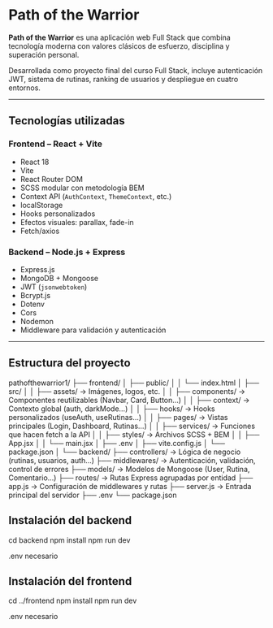 # Path of the Warrior

**Path of the Warrior** es una aplicación web Full Stack que combina tecnología moderna con valores clásicos de esfuerzo, disciplina y superación personal.

Desarrollada como proyecto final del curso Full Stack, incluye autenticación JWT, sistema de rutinas, ranking de usuarios y despliegue en cuatro entornos.

---

## Tecnologías utilizadas

### Frontend – React + Vite
- React 18
- Vite
- React Router DOM
- SCSS modular con metodología BEM
- Context API (`AuthContext`, `ThemeContext`, etc.)
- localStorage
- Hooks personalizados
- Efectos visuales: parallax, fade-in
- Fetch/axios

### Backend – Node.js + Express
- Express.js
- MongoDB + Mongoose
- JWT (`jsonwebtoken`)
- Bcrypt.js
- Dotenv
- Cors
- Nodemon
- Middleware para validación y autenticación

---

## Estructura del proyecto

pathofthewarrior1/
├── frontend/
│ ├── public/
│ │ └── index.html
│ ├── src/
│ │ ├── assets/ → Imágenes, logos, etc.
│ │ ├── components/ → Componentes reutilizables (Navbar, Card, Button...)
│ │ ├── context/ → Contexto global (auth, darkMode…)
│ │ ├── hooks/ → Hooks personalizados (useAuth, useRutinas…)
│ │ ├── pages/ → Vistas principales (Login, Dashboard, Rutinas…)
│ │ ├── services/ → Funciones que hacen fetch a la API
│ │ ├── styles/ → Archivos SCSS + BEM
│ │ ├── App.jsx
│ │ └── main.jsx
│ ├── .env
│ ├── vite.config.js
│ └── package.json
│
└── backend/
├── controllers/ → Lógica de negocio (rutinas, usuarios, auth…)
├── middlewares/ → Autenticación, validación, control de errores
├── models/ → Modelos de Mongoose (User, Rutina, Comentario…)
├── routes/ → Rutas Express agrupadas por entidad
├── app.js → Configuración de middlewares y rutas
├── server.js → Entrada principal del servidor
├── .env
└── package.json

## Instalación del backend

cd backend
npm install
npm run dev

.env necesario

## Instalación del frontend

cd ../frontend
npm install
npm run dev

.env necesario
